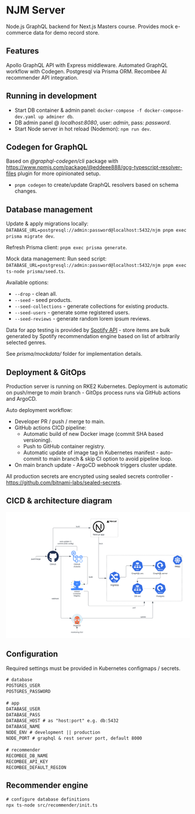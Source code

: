 # NJM Server

Node.js GraphQL backend for Next.js Masters course. Provides mock e-commerce data for demo record store. 

## Features

Apollo GraphQL API with Express middleware.
Automated GraphQL workflow with Codegen.
Postgresql via Prisma ORM.
Recombee AI recommender API integration.

## Running in development

- Start DB container & admin panel: `docker-compose -f docker-compose-dev.yaml up adminer db`.
- DB admin panel @ _localhost:8080_, user: _admin_, pass: _password_.
- Start Node server in hot reload (Nodemon): `npm run dev`.

## Codegen for GraphQL

Based on _@graphql-codegen/cli_ package with <https://www.npmjs.com/package/@eddeee888/gcg-typescript-resolver-files> plugin for more opinionated setup.

- `pnpm codegen` to create/update GraphQL resolvers based on schema changes.

## Database management

Update & apply migrations locally: `DATABASE_URL=postgresql://admin:password@localhost:5432/njm pnpm exec prisma migrate dev`.  

Refresh Prisma client: `pnpm exec prisma generate`.  

Mock data management:
Run seed script: `DATABASE_URL=postgresql://admin:password@localhost:5432/njm pnpm exec ts-node prisma/seed.ts`.

Available options:

- `--drop` - clean all.
- `--seed` - seed products.
- `--seed-collections` - generate collections for existing products.
- `--seed-users` - generate some registered users.
- `--seed-reviews` - generate random lorem ipsum reviews.

Data for app testing is provided by [Spotify API](https://developer.spotify.com/documentation/web-api) - store items are bulk generated by Spotify recommendation engine based on list of arbitrarily selected genres.  

See _prisma/mockdata/_ folder for implementation details.

## Deployment & GitOps

Production server is running on RKE2 Kubernetes. Deployment is automatic on push/merge to _main_ branch - GitOps process runs via GitHub actions and ArgoCD.

Auto deployment workflow:

- Developer PR / push / merge to main.
- GitHub actions CICD pipeline:
  - Automatic build of new Docker image (commit SHA based versioning).
  - Push to GitHub container registry.
  - Automatic update of image tag in Kubernetes manifest - auto-commit to main branch & skip CI option to avoid pipeline loop.
- On main branch update - ArgoCD webhook triggers cluster update.

All production secrets are encrypted using sealed secrets controller - <https://github.com/bitnami-labs/sealed-secrets>.

## CICD & architecture diagram

![image](./architecture.png)

## Configuration

Required settings must be provided in Kubernetes configmaps / secrets.

```shell
# database
POSTGRES_USER
POSTGRES_PASSWORD

# app
DATABASE_USER
DATABASE_PASS
DATABASE_HOST # as "host:port" e.g. db:5432
DATABASE_NAME
NODE_ENV # development || production
NODE_PORT # graphql & rest server port, default 8000

# recommender
RECOMBEE_DB_NAME
RECOMBEE_API_KEY
RECOMBEE_DEFAULT_REGION
```

## Recommender engine

```shell
# configure database definitions
npx ts-node src/recommender/init.ts
```